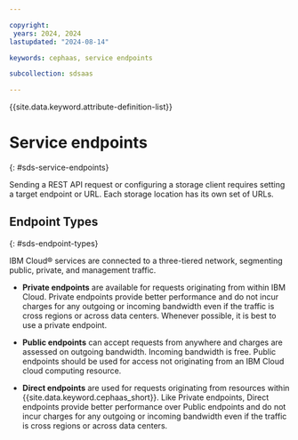 ```yaml
---

copyright:
 years: 2024, 2024
lastupdated: "2024-08-14"

keywords: cephaas, service endpoints

subcollection: sdsaas

---
```


{{site.data.keyword.attribute-definition-list}}

# Service endpoints
{: #sds-service-endpoints}

Sending a REST API request or configuring a storage client requires setting a target endpoint or URL. Each storage location has its own set of URLs.


## Endpoint Types
{: #sds-endpoint-types}

IBM Cloud® services are connected to a three-tiered network, segmenting public, private, and management traffic.

* **Private endpoints** are available for requests originating from within IBM Cloud. Private endpoints provide better performance and do not incur charges for any outgoing or incoming bandwidth even if the traffic is cross regions or across data centers. Whenever possible, it is best to use a private endpoint.

* **Public endpoints** can accept requests from anywhere and charges are assessed on outgoing bandwidth. Incoming bandwidth is free. Public endpoints should be used for access not originating from an IBM Cloud cloud computing resource.

* **Direct endpoints** are used for requests originating from resources within {{site.data.keyword.cephaas_short}}. Like Private endpoints, Direct endpoints provide better performance over Public endpoints and do not incur charges for any outgoing or incoming bandwidth even if the traffic is cross regions or across data centers.
